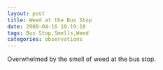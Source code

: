 ```yaml
---
layout: post
title: Weed at the Bus Stop
date: 2008-04-16 10:19:18
tags: Bus Stop,Smells,Weed
categories: observations
---
```


Overwhelmed by the smell of weed at the bus stop.

